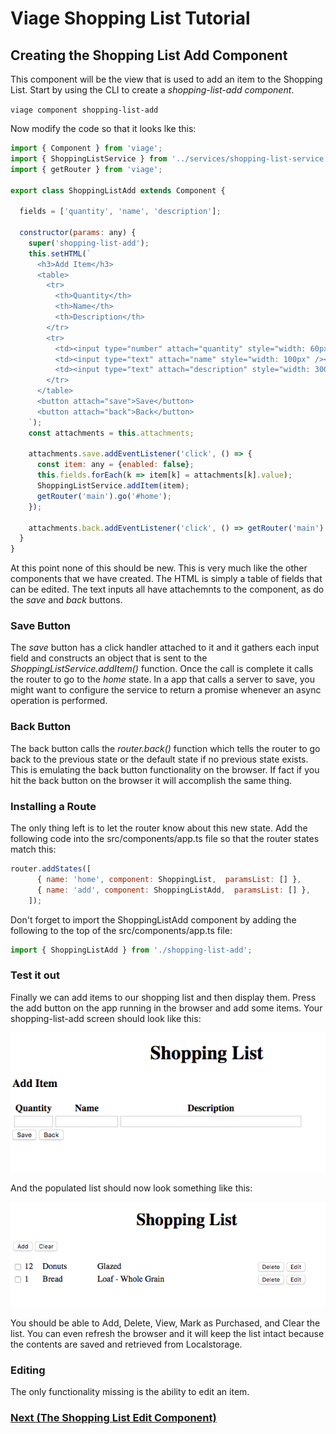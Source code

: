 # Viage Shopping List Tutorial

## Creating the Shopping List Add Component
This component will be the view that is used to add an item to the Shopping List. Start by using the CLI to create a *shopping-list-add component*.

``` viage component shopping-list-add ```


Now modify the code so that it looks lke this:

```Javascript
import { Component } from 'viage';
import { ShoppingListService } from '../services/shopping-list-service';
import { getRouter } from 'viage';

export class ShoppingListAdd extends Component {

  fields = ['quantity', 'name', 'description'];

  constructor(params: any) {
    super('shopping-list-add');
    this.setHTML(`
      <h3>Add Item</h3>
      <table>
        <tr>
          <th>Quantity</th>
          <th>Name</th>
          <th>Description</th>
        </tr>
        <tr>
          <td><input type="number" attach="quantity" style="width: 60px" /></td>
          <td><input type="text" attach="name" style="width: 100px" /></td>
          <td><input type="text" attach="description" style="width: 300px" /></td>
        </tr>
      </table>
      <button attach="save">Save</button>
      <button attach="back">Back</button>
    `);
    const attachments = this.attachments;

    attachments.save.addEventListener('click', () => {
      const item: any = {enabled: false};
      this.fields.forEach(k => item[k] = attachments[k].value);
      ShoppingListService.addItem(item);
      getRouter('main').go('#home');
    });

    attachments.back.addEventListener('click', () => getRouter('main').back());
  }
}
```

At this point none of this should be new. This is very much like the other components that we have created. The HTML is simply a table of fields that can be edited. The text inputs all have attachemnts to the component, as do the *save* and *back* buttons.

### Save Button
The *save* button has a click handler attached to it and it gathers each input field and constructs an object that is sent to the *ShoppingListService.addItem()* function. Once the call is complete it calls the router to go to the *home* state. In a app that calls a server to save, you might want to configure the service to return a promise whenever an async operation is performed.

### Back Button
The back button calls the *router.back()* function which tells the router to go back to the previous state or the default state if no previous state exists. This is emulating the back button functionality on the browser. If fact if you hit the back button on the browser it will accomplish the same thing.

### Installing a Route
The only thing left is to let the router know about this new state. Add the following code into the src/components/app.ts file so that the router states match this:

```Javascript
router.addStates([
      { name: 'home', component: ShoppingList,  paramsList: [] },
      { name: 'add', component: ShoppingListAdd,  paramsList: [] },
    ]);
```

Don't forget to import the ShoppingListAdd component by adding the following to the top of the src/components/app.ts file:

```Javascript
import { ShoppingListAdd } from './shopping-list-add';
```

### Test it out
Finally we can add items to our shopping list and then display them. Press the add button on the app running in the browser and add some items. Your shopping-list-add screen should look like this:

![img2](img2.png)

And the populated list should now look something like this:

![img3](img3.png)

You should be able to Add, Delete, View, Mark as Purchased, and Clear the list. You can even refresh the browser and it will keep the list intact because the contents are saved and retrieved from Localstorage.

### Editing
The only functionality missing is the ability to edit an item.

### [Next (The Shopping List Edit Component)](shopping-list-edit.md)
